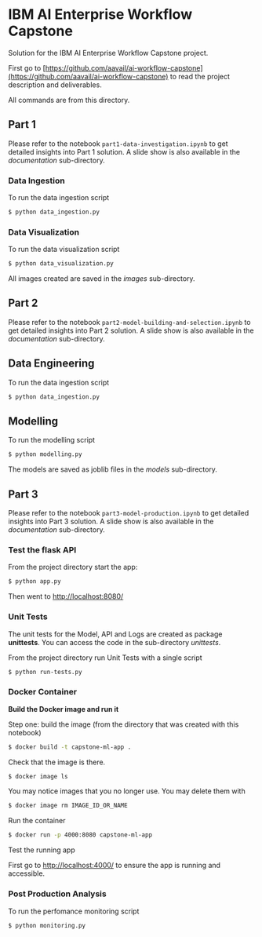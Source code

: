 # IBM AI Enterprise Workflow Capstone
Solution for the IBM AI Enterprise Workflow Capstone project.

First go to [https://github.com/aavail/ai-workflow-capstone](https://github.com/aavail/ai-workflow-capstone) to read the project description and deliverables.

All commands are from this directory.

## Part 1
Please refer to the notebook `part1-data-investigation.ipynb` to get detailed insights into Part 1 solution. A slide show is also available in the *documentation* sub-directory.

### Data Ingestion
To run the data ingestion script
```bash
$ python data_ingestion.py
```

### Data Visualization
To run the data visualization script
```bash
$ python data_visualization.py
```
All images created are saved in the *images* sub-directory.

## Part 2
Please refer to the notebook `part2-model-building-and-selection.ipynb` to get detailed insights into Part 2 solution. A slide show is also available in the *documentation* sub-directory.

## Data Engineering
To run the data ingestion script
```bash
$ python data_ingestion.py
```

## Modelling
To run the modelling script
```bash
$ python modelling.py
```
The models are saved as joblib files in the *models* sub-directory.

## Part 3
Please refer to the notebook `part3-model-production.ipynb` to get detailed insights into Part 3 solution. A slide show is also available in the *documentation* sub-directory.

### Test the flask API

From the project directory start the app:

```bash
$ python app.py
```

Then went to [http://localhost:8080/](http://localhost:8080/)

### Unit Tests
The unit tests for the Model, API and Logs are created as package **unittests**. You can access the code in the sub-directory *unittests*.

From the project directory run Unit Tests with a single script

```bash
$ python run-tests.py
```

### Docker Container
**Build the Docker image and run it**

Step one: build the image (from the directory that was created with this notebook)
 
```bash
$ docker build -t capstone-ml-app .
```

Check that the image is there.

```bash
$ docker image ls
```

You may notice images that you no longer use.  You may delete them with

```bash
$ docker image rm IMAGE_ID_OR_NAME
```

Run the container

```bash
$ docker run -p 4000:8080 capstone-ml-app
```

Test the running app

First go to [http://localhost:4000/](http://localhost:4000/) to ensure the app is running and accessible.

### Post Production Analysis
To run the perfomance monitoring script
```bash
$ python monitoring.py
```
